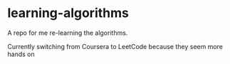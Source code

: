 # learning-algorithms

A repo for me re-learning the algorithms.

Currently switching from Coursera to LeetCode because they seem more hands on
